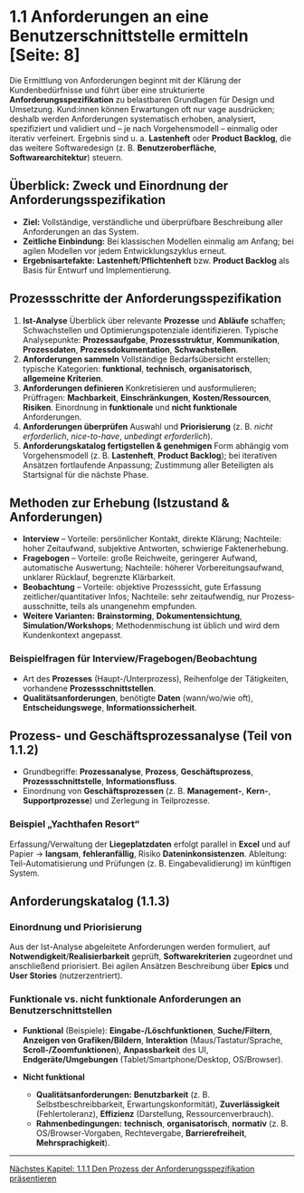 
# 1.1 Anforderungen an eine Benutzerschnittstelle ermitteln [Seite: 8]

Die Ermittlung von Anforderungen beginnt mit der Klärung der Kundenbedürfnisse und führt über eine strukturierte **Anforderungsspezifikation** zu belastbaren Grundlagen für Design und Umsetzung. Kund:innen können Erwartungen oft nur vage ausdrücken; deshalb werden Anforderungen systematisch erhoben, analysiert, spezifiziert und validiert und – je nach Vorgehensmodell – einmalig oder iterativ verfeinert. Ergebnis sind u. a. **Lastenheft** oder **Product Backlog**, die das weitere Softwaredesign (z. B. **Benutzeroberfläche**, **Softwarearchitektur**) steuern.   

## Überblick: Zweck und Einordnung der Anforderungsspezifikation

* **Ziel:** Vollständige, verständliche und überprüfbare Beschreibung aller Anforderungen an das System.
* **Zeitliche Einbindung:** Bei klassischen Modellen einmalig am Anfang; bei agilen Modellen vor jedem Entwicklungszyklus erneut.
* **Ergebnisartefakte:** **Lastenheft**/**Pflichtenheft** bzw. **Product Backlog** als Basis für Entwurf und Implementierung. 

## Prozessschritte der Anforderungsspezifikation

1. **Ist-Analyse**
   Überblick über relevante **Prozesse** und **Abläufe** schaffen; Schwachstellen und Optimierungspotenziale identifizieren. Typische Analysepunkte: **Prozessaufgabe**, **Prozessstruktur**, **Kommunikation**, **Prozessdaten**, **Prozessdokumentation**, **Schwachstellen**. 
2. **Anforderungen sammeln**
   Vollständige Bedarfsübersicht erstellen; typische Kategorien: **funktional**, **technisch**, **organisatorisch**, **allgemeine Kriterien**. 
3. **Anforderungen definieren**
   Konkretisieren und ausformulieren; Prüffragen: **Machbarkeit**, **Einschränkungen**, **Kosten/Ressourcen**, **Risiken**. Einordnung in **funktionale** und **nicht funktionale** Anforderungen. 
4. **Anforderungen überprüfen**
   Auswahl und **Priorisierung** (z. B. *nicht erforderlich*, *nice-to-have*, *unbedingt erforderlich*). 
5. **Anforderungskatalog fertigstellen & genehmigen**
   Form abhängig vom Vorgehensmodell (z. B. **Lastenheft**, **Product Backlog**); bei iterativen Ansätzen fortlaufende Anpassung; Zustimmung aller Beteiligten als Startsignal für die nächste Phase. 

## Methoden zur Erhebung (Istzustand & Anforderungen)

* **Interview** – Vorteile: persönlicher Kontakt, direkte Klärung; Nachteile: hoher Zeitaufwand, subjektive Antworten, schwierige Faktenerhebung. 
* **Fragebogen** – Vorteile: große Reichweite, geringerer Aufwand, automatische Auswertung; Nachteile: höherer Vorbereitungsaufwand, unklarer Rücklauf, begrenzte Klärbarkeit. 
* **Beobachtung** – Vorteile: objektive Prozesssicht, gute Erfassung zeitlicher/quantitativer Infos; Nachteile: sehr zeitaufwendig, nur Prozess­ausschnitte, teils als unangenehm empfunden. 
* **Weitere Varianten:** **Brainstorming**, **Dokumentensichtung**, **Simulation/Workshops**; Methodenmischung ist üblich und wird dem Kundenkontext angepasst. 

### Beispielfragen für Interview/Fragebogen/Beobachtung

* Art des **Prozesses** (Haupt-/Unterprozess), Reihenfolge der Tätigkeiten, vorhandene **Prozessschnittstellen**.
* **Qualitätsanforderungen**, benötigte **Daten** (wann/wo/wie oft), **Entscheidungswege**, **Informationssicherheit**. 

## Prozess- und Geschäftsprozessanalyse (Teil von 1.1.2)

* Grundbegriffe: **Prozessanalyse**, **Prozess**, **Geschäftsprozess**, **Prozessschnittstelle**, **Informationsfluss**.
* Einordnung von **Geschäftsprozessen** (z. B. **Management-**, **Kern-**, **Supportprozesse**) und Zerlegung in Teilprozesse. 

### Beispiel „Yachthafen Resort“

Erfassung/Verwaltung der **Liegeplatzdaten** erfolgt parallel in **Excel** und auf Papier → **langsam**, **fehleranfällig**, Risiko **Dateninkonsistenzen**. Ableitung: Teil-Automatisierung und Prüfungen (z. B. Eingabevalidierung) im künftigen System. 

## Anforderungskatalog (1.1.3)

### Einordnung und Priorisierung

Aus der Ist-Analyse abgeleitete Anforderungen werden formuliert, auf **Notwendigkeit**/**Realisierbarkeit** geprüft, **Softwarekriterien** zugeordnet und anschließend priorisiert. Bei agilen Ansätzen Beschreibung über **Epics** und **User Stories** (nutzerzentriert). 

### Funktionale vs. nicht funktionale Anforderungen an Benutzerschnittstellen

* **Funktional** (Beispiele): **Eingabe-/Löschfunktionen**, **Suche/Filtern**, **Anzeigen von Grafiken/Bildern**, **Interaktion** (Maus/Tastatur/Sprache, **Scroll-/Zoomfunktionen**), **Anpassbarkeit** des UI, **Endgeräte/Umgebungen** (Tablet/Smartphone/Desktop, OS/Browser). 
* **Nicht funktional**

  * **Qualitätsanforderungen:** **Benutzbarkeit** (z. B. Selbstbeschreibbarkeit, Erwartungskonformität), **Zuverlässigkeit** (Fehlertoleranz), **Effizienz** (Darstellung, Ressourcenverbrauch).
  * **Rahmenbedingungen:** **technisch**, **organisatorisch**, **normativ** (z. B. OS/Browser-Vorgaben, Rechtevergabe, **Barrierefreiheit**, **Mehrsprachigkeit**).  

--- 

[Nächstes Kapitel: 1.1.1 Den Prozess der Anforderungsspezifikation präsentieren](1.1.1_Den_Prozess_der_Anforderungsspezifikation_praesentieren.md)

